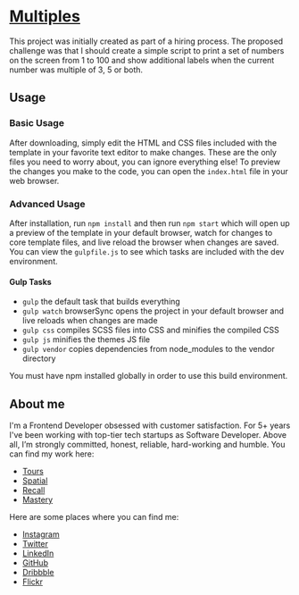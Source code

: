 # [Multiples](https://iorrah.github.io/multiples)

This project was initially created as part of a hiring process. The proposed challenge was that I should create a simple script to print a set of numbers on the screen from 1 to 100 and show additional labels when the current number was multiple of 3, 5 or both.

## Usage

### Basic Usage

After downloading, simply edit the HTML and CSS files included with the template in your favorite text editor to make changes. These are the only files you need to worry about, you can ignore everything else! To preview the changes you make to the code, you can open the `index.html` file in your web browser.

### Advanced Usage

After installation, run `npm install` and then run `npm start` which will open up a preview of the template in your default browser, watch for changes to core template files, and live reload the browser when changes are saved. You can view the `gulpfile.js` to see which tasks are included with the dev environment.

#### Gulp Tasks

- `gulp` the default task that builds everything
- `gulp watch` browserSync opens the project in your default browser and live reloads when changes are made
- `gulp css` compiles SCSS files into CSS and minifies the compiled CSS
- `gulp js` minifies the themes JS file
- `gulp vendor` copies dependencies from node_modules to the vendor directory

You must have npm installed globally in order to use this build environment.

## About me

I'm a Frontend Developer obsessed with customer satisfaction. For 5+ years I've been working with top-tier tech startups as Software Developer. Above all, I’m strongly committed, honest, reliable, hard-working and humble. You can find my work here:

* [Tours](https://www.behance.net/gallery/84707297/Tours-Self-Guided-City-Tours)
* [Spatial](https://www.behance.net/gallery/87073569/Spatial-Space-Travel-for-Business)
* [Recall](https://www.behance.net/gallery/87073659/Recall-Notes-Taking-App-for-People-in-a-Hurry)
* [Mastery](https://www.behance.net/gallery/87073973/Mastery-Recommendation-based-clothing-for-men)

Here are some places where you can find me:

* [Instagram](https://www.instagram.com/iorrah)
* [Twitter](https://twitter.com/iorrahmota)
* [LinkedIn](https://www.linkedin.com/in/iorrah)
* [GitHub](https://github.com/iorrah)
* [Dribbble](https://dribbble.com/iorrah)
* [Flickr](https://www.flickr.com/photos/iorrah)
